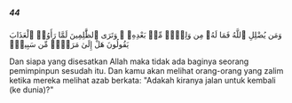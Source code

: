 ##### 44

<span class="ayah">وَمَن يُضْلِلِ ٱللَّهُ فَمَا لَهُۥ مِن وَلِىٍّۢ مِّنۢ بَعْدِهِۦ ۗ وَتَرَى ٱلظَّٰلِمِينَ لَمَّا رَأَوُا۟ ٱلْعَذَابَ يَقُولُونَ هَلْ إِلَىٰ مَرَدٍّۢ مِّن سَبِيلٍۢ</span>

<span class="ayah_translation">Dan siapa yang disesatkan Allah maka tidak ada baginya seorang pemimpinpun sesudah itu. Dan kamu akan melihat orang-orang yang zalim ketika mereka melihat azab berkata: "Adakah kiranya jalan untuk kembali (ke dunia)?"</span>
